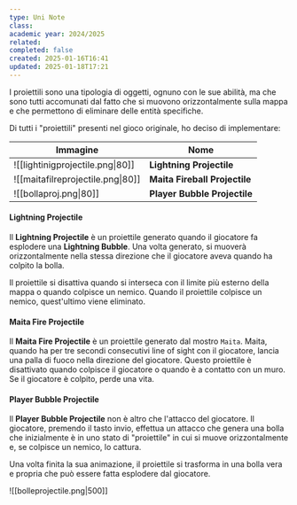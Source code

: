 ```yaml
---
type: Uni Note
class: 
academic year: 2024/2025
related: 
completed: false
created: 2025-01-16T16:41
updated: 2025-01-18T17:21
---
```


I proiettili sono una tipologia di oggetti, ognuno con le sue abilità, ma che sono tutti accomunati dal fatto che si muovono orizzontalmente sulla mappa e che permettono di eliminare delle entità specifiche.

Di tutti i "proiettili" presenti nel gioco originale, ho deciso di implementare:

| Immagine                          | Nome                         |
| --------------------------------- | ---------------------------- |
| ![[lightinigprojectile.png\|80]]  | **Lightning Projectile**     |
| ![[maitafilreprojectile.png\|80]] | **Maita Fireball Projectile** |
| ![[bollaproj.png\|80]]            | **Player Bubble Projectile**  |

#### Lightning Projectile

Il **Lightning Projectile** è un proiettile generato quando il giocatore fa esplodere una **Lightning Bubble**. Una volta generato, si muoverà orizzontalmente nella stessa direzione che il giocatore aveva quando ha colpito la bolla.

Il proiettile si disattiva quando si interseca con il limite più esterno della mappa o quando colpisce un nemico. Quando il proiettile colpisce un nemico, quest'ultimo viene eliminato.

#### Maita Fire Projectile

Il **Maita Fire Projectile** è un proiettile generato dal mostro `Maita`. Maita, quando ha per tre secondi consecutivi line of sight con il giocatore, lancia una palla di fuoco nella direzione del giocatore. Questo proiettile è disattivato quando colpisce il giocatore o quando è a contatto con un muro. Se il giocatore è colpito, perde una vita.

#### Player Bubble Projectile

Il **Player Bubble Projectile** non è altro che l'attacco del giocatore. Il giocatore, premendo il tasto invio, effettua un attacco che genera una bolla che inizialmente è in uno stato di "proiettile" in cui si muove orizzontalmente e, se colpisce un nemico, lo cattura.

Una volta finita la sua animazione, il proiettile si trasforma in una bolla vera e propria che può essere fatta esplodere dal giocatore.

![[bolleprojectile.png|500]]